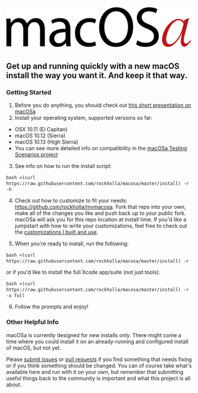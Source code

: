 ![macOSa](docs/img/macosa.png)

## Get up and running quickly with a new macOS install the way you want it.  And keep it that way.

### Getting Started

1. Before you do anything, you should check out [this short presentation on macOSa](https://rockholla.github.io/macosa/)
2. Install your operating system, supported versions so far:
  * OSX 10.11 (El Capitan)
  * macOS 10.12 (Sierra)
  * macOS 10.13 (High Sierra)
  * You can see more detailed info on compatibility in the [macOSa Testing Scenarios project](https://github.com/rockholla/macosa/projects/1)

3. See info on how to run the install script:
```
bash <(curl https://raw.githubusercontent.com/rockholla/macosa/master/install) -r -h
```
4. Check out how to customize to fit your needs: https://github.com/rockholla/mymacosa. Fork that repo into your own, make all of the changes you like and push back up to your _public_ fork. macOSa will ask you for this repo location at install time. If you'd like a jumpstart with how to write your customizations, feel free to check out the [customizations I built and use](https://github.com/rockholla/mymacosa-personal).

5. When you're ready to install, run the following:
```
bash <(curl https://raw.githubusercontent.com/rockholla/macosa/master/install) -r
```
or if you'd like to install the full Xcode app/suite (not just tools):

```
bash <(curl https://raw.githubusercontent.com/rockholla/macosa/master/install) -r -x full
```

6. Follow the prompts and enjoy!

### Other Helpful Info

macOSa is currently designed for new installs only. There might come a time where you could install it on an already-running and configured install of macOS, but not yet.

Please [submit issues](https://github.com/rockholla/macosa/issues) or [pull requests](https://github.com/rockholla/macosa/pulls) if you find something that needs fixing or if you think something should be changed. You can of course take what's available here and run with it on your own, but remember that submitting useful things back to the community is important and what this project is all about.
